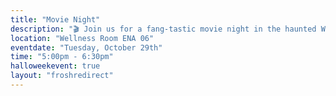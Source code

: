 ```yaml
---
title: "Movie Night"
description: "🎬 Join us for a fang-tastic movie night in the haunted Wellness Room! 🕸️ We’ve got all the spooktacular essentials—popcorn, snacks, and eerie drinks to keep you company! 🎃 Get ready to scream, because we’re showing Scary Movie! 😱💀"
location: "Wellness Room ENA 06"
eventdate: "Tuesday, October 29th"
time: "5:00pm - 6:30pm"
halloweekevent: true
layout: "froshredirect"
---
```

